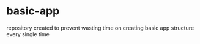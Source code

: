 # basic-app
repository created to prevent wasting time on creating basic app structure every single time